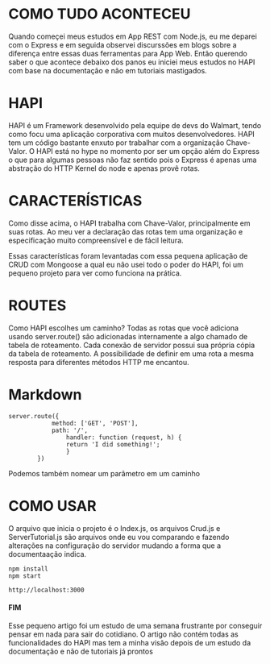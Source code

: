 
# COMO TUDO ACONTECEU

Quando começei meus estudos em App REST com Node.js, eu me deparei com o Express e em seguida observei discurssões em blogs sobre a diferença entre essas duas ferramentas para App Web.
Então querendo saber o que acontece debaixo dos panos eu iniciei meus estudos no HAPI com base na documentação e não em tutoriais mastigados.

# HAPI 
HAPI é um Framework desenvolvido pela equipe de devs do Walmart, tendo como focu uma aplicação corporativa com muitos desenvolvedores. HAPI tem um código bastante enxuto por trabalhar com a organização Chave-Valor. O HAPI está no hype no momento por ser um opção além do Express o que para algumas pessoas não faz sentido pois o Express é apenas uma abstração do HTTP Kernel do node e apenas provê rotas.

# CARACTERÍSTICAS 
Como disse acima, o HAPI trabalha com Chave-Valor, principalmente em suas rotas. Ao meu ver a declaração das rotas tem uma organização e especificação muito compreensível e de fácil leitura.

Essas características foram levantadas com essa pequena aplicação de CRUD com Mongoose a qual eu não usei todo o poder do HAPI, foi um pequeno projeto para ver como funciona na prática.

# ROUTES
Como HAPI escolhes um caminho? Todas as rotas que você adiciona usando server.route() são adicionadas internamente a algo chamado de tabela de roteamento. Cada conexão de servidor possui sua própria cópia da tabela de roteamento.
A possibilidade de definir em uma rota a mesma resposta para diferentes métodos HTTP me encantou.

# Markdown
```
server.route({
			method: ['GET', 'POST'],
			path: '/',
    			handler: function (request, h) {
				return 'I did something!';
    			}
		})
```   
Podemos também nomear um parâmetro em um caminho

# COMO USAR
O arquivo que inicia o projeto é o Index.js, os arquivos Crud.js e ServerTutorial.js são arquivos onde eu vou comparando e fazendo alterações na configuração do servidor mudando a forma que a documentaação indica.
```
npm install
npm start

http://localhost:3000
```  

#### FIM
Esse pequeno artigo foi um estudo de uma semana frustrante por conseguir pensar em nada para sair do cotidiano. O artigo não contém todas as funcionalidades do HAPI mas tem a minha visão depois de um estudo da documentação e não de tutoriais já prontos
